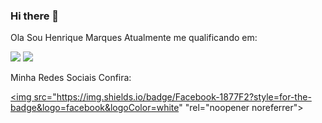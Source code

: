 ### Hi there 👋

Ola Sou Henrique Marques Atualmente me qualificando em:


<img src="https://img.shields.io/badge/HTML-239120?style=for-the-badge&logo=html5&logoColor=white">
<img src="https://img.shields.io/badge/CSS-239120?&style=for-the-badge&logo=css3&logoColor=white">

Minha Redes Sociais Confira:

<a href="https://www.facebook.com/henrique.marques.16121" target="_blank" ><img src="https://img.shields.io/badge/Facebook-1877F2?style=for-the-badge&logo=facebook&logoColor=white" "rel="noopener noreferrer"></a>
